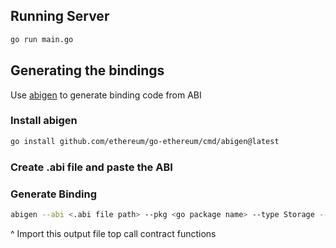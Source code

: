 
## Running Server


```bash
go run main.go
```

## Generating the bindings
Use [abigen](https://geth.ethereum.org/docs/tools/abigen) to generate binding code from ABI

### Install abigen

``` bash
go install github.com/ethereum/go-ethereum/cmd/abigen@latest
```

### Create .abi file and paste the ABI

### Generate Binding
```bash
abigen --abi <.abi file path> --pkg <go package name> --type Storage --out <output filepath>
```

^ Import this output file top call contract functions
